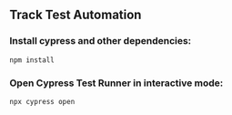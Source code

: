 ## Track Test Automation

### Install cypress and other dependencies:
```npm install```

### Open Cypress Test Runner in interactive mode: 
```npx cypress open```
